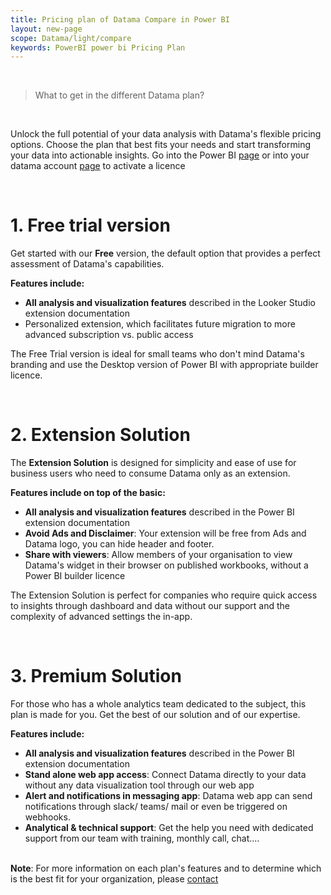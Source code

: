 ```yaml
---
title: Pricing plan of Datama Compare in Power BI
layout: new-page
scope: Datama/light/compare
keywords: PowerBI power bi Pricing Plan
---
```


<br/>

> What to get in the different Datama plan?

<br>

Unlock the full potential of your data analysis with Datama's flexible pricing options. Choose the plan that best fits your needs and start transforming your data into actionable insights. Go into the Power BI [page](https://appsource.microsoft.com/en-us/product/power-bi-visuals/Datama1591255760056.Datama-compare?tab=overview) or into your datama account [page](https://app.datama.io/a/dashboard/subscribe) to activate a licence

<br/>

# 1. Free trial version

Get started with our **Free** version, the default option that provides a perfect assessment of Datama's capabilities.

**Features include:**
- **All analysis and visualization features** described in the Looker Studio extension documentation
- Personalized extension, which facilitates future migration to more advanced subscription vs. public access

The Free Trial version is ideal for small teams who don't mind Datama's branding and use the Desktop version of Power BI with appropriate builder licence.

<br>

# 2. Extension Solution

The **Extension Solution** is designed for simplicity and ease of use for business users who need to consume Datama only as an extension.

**Features include on top of the basic:**
- **All analysis and visualization features** described in the Power BI extension documentation
- **Avoid Ads and Disclaimer**: Your extension will be free from Ads and Datama logo, you can hide header and footer.
- **Share with viewers**: Allow members of your organisation to view Datama's widget in their browser on published workbooks, without a Power BI builder licence

The Extension Solution is perfect for companies who require quick access to insights through dashboard and data without our support and the complexity of advanced settings the in-app.

<br/>

# 3. Premium Solution

For those who has a whole analytics team dedicated to the subject, this plan is made for you. Get the best of our solution and of our expertise.

**Features include:**
- **All analysis and visualization features** described in the Power BI extension documentation
- **Stand alone web app access**: Connect Datama directly to your data without any data visualization tool through our web app
- **Alert and notifications in messaging app**: Datama web app can send notifications through slack/ teams/ mail or even be triggered on webhooks. 
- **Analytical & technical support**: Get the help you need with dedicated support from our team with training, monthly call, chat....

<br/>


<div class="info-box">
 <strong>Note</strong>: For more information on each plan's features and to determine which is the best fit for your organization, please  <a target="_blank" href="https://Datama.io/lets-talk/">contact</a> </div>
